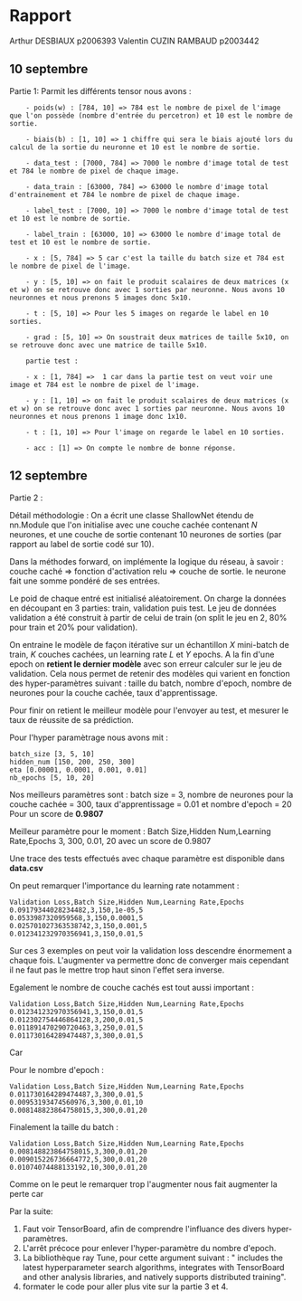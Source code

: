 # Rapport
Arthur DESBIAUX p2006393
Valentin CUZIN RAMBAUD p2003442
## 10 septembre

Partie 1:
    Parmit les différents tensor nous avons :

        - poids(w) : [784, 10] => 784 est le nombre de pixel de l'image que l'on possède (nombre d'entrée du percetron) et 10 est le nombre de sortie.

        - biais(b) : [1, 10] => 1 chiffre qui sera le biais ajouté lors du calcul de la sortie du neuronne et 10 est le nombre de sortie.

        - data_test : [7000, 784] => 7000 le nombre d'image total de test et 784 le nombre de pixel de chaque image.

        - data_train : [63000, 784] => 63000 le nombre d'image total d'entrainement et 784 le nombre de pixel de chaque image.

        - label_test : [7000, 10] => 7000 le nombre d'image total de test et 10 est le nombre de sortie.

        - label_train : [63000, 10] => 63000 le nombre d'image total de test et 10 est le nombre de sortie.

        - x : [5, 784] => 5 car c'est la taille du batch size et 784 est  le nombre de pixel de l'image.

        - y : [5, 10] => on fait le produit scalaires de deux matrices (x et w) on se retrouve donc avec 1 sorties par neuronne. Nous avons 10 neuronnes et nous prenons 5 images donc 5x10. 

        - t : [5, 10] => Pour les 5 images on regarde le label en 10 sorties.

        - grad : [5, 10] => On soustrait deux matrices de taille 5x10, on se retrouve donc avec une matrice de taille 5x10.

        partie test :

        - x : [1, 784] =>  1 car dans la partie test on veut voir une image et 784 est le nombre de pixel de l'image.

        - y : [1, 10] => on fait le produit scalaires de deux matrices (x et w) on se retrouve donc avec 1 sorties par neuronne. Nous avons 10 neuronnes et nous prenons 1 image donc 1x10. 

        - t : [1, 10] => Pour l'image on regarde le label en 10 sorties.

        - acc : [1] => On compte le nombre de bonne réponse.
## 12 septembre
Partie 2 :

Détail méthodologie : On a écrit une classe ShallowNet étendu de nn.Module que l'on initialise avec une couche cachée contenant $N$ neurones, et une couche de sortie contenant 10 neurones de sorties (par rapport au label de sortie codé sur 10). 

Dans la méthodes forward, on implémente la logique du réseau, à savoir : couche caché => fonction d'activation relu => couche de sortie. le neurone fait une somme pondéré de ses entrées. 

Le poid de chaque entré est initialisé aléatoirement. On charge la données en découpant en 3 parties: train, validation puis test. Le jeu de données validation a été construit à partir de celui de train (on split le jeu en 2, 80% pour train et 20% pour validation).

On entraine le modèle de façon itérative sur un échantillon $X$ mini-batch de train, $K$ couches cachées, un learning rate $L$ et $Y$ epochs. A la fin d'une epoch on **retient le dernier modèle** avec son erreur calculer sur le jeu de validation. Cela nous permet de retenir des modèles qui varient en fonction des hyper-paramètres suivant : taille du batch, nombre d'epoch, nombre de neurones pour la couche cachée, taux d'apprentissage.

Pour finir on retient le meilleur modèle pour l'envoyer au test, et mesurer le taux de réussite de sa prédiction.


Pour l'hyper paramètrage nous avons mit : 
```
batch_size [3, 5, 10]
hidden_num [150, 200, 250, 300]
eta [0.00001, 0.0001, 0.001, 0.01]
nb_epochs [5, 10, 20]
```
Nos meilleurs paramètres sont :
batch size = 3, nombre de neurones pour la couche cachée = 300, taux d'apprentissage = 0.01 et nombre d'epoch = 20
Pour un score de **0.9807**

Meilleur paramètre pour le moment : 
Batch Size,Hidden Num,Learning Rate,Epochs
3, 300, 0.01, 20
avec un score de 0.9807

Une trace des tests effectués avec chaque paramètre est disponible dans **data.csv**

On peut remarquer l'importance du learning rate notamment : 
```
Validation Loss,Batch Size,Hidden Num,Learning Rate,Epochs
0.09179344028234482,3,150,1e-05,5
0.0533987320959568,3,150,0.0001,5
0.025701027363538742,3,150,0.001,5
0.012341232970356941,3,150,0.01,5
```
Sur ces 3 exemples on peut voir la validation loss descendre énormement a chaque fois. L'augmenter va permettre donc de converger mais cependant il ne faut pas le mettre trop haut sinon l'effet sera inverse.

Egalement le nombre de couche cachés est tout aussi important :
```
Validation Loss,Batch Size,Hidden Num,Learning Rate,Epochs
0.012341232970356941,3,150,0.01,5
0.012302754446864128,3,200,0.01,5
0.011891470290720463,3,250,0.01,5
0.011730164289474487,3,300,0.01,5
```
Car

Pour le nombre d'epoch :
```
Validation Loss,Batch Size,Hidden Num,Learning Rate,Epochs
0.011730164289474487,3,300,0.01,5
0.00953193474560976,3,300,0.01,10
0.008148823864758015,3,300,0.01,20
```

Finalement la taille du batch :
```
Validation Loss,Batch Size,Hidden Num,Learning Rate,Epochs
0.008148823864758015,3,300,0.01,20
0.009015226736664772,5,300,0.01,20
0.01074074488133192,10,300,0.01,20
```

Comme on le peut le remarquer trop l'augmenter nous fait augmenter la perte car 


Par la suite:
1. Faut voir TensorBoard, afin de comprendre l'influance des divers hyper-paramètres.
2. L'arrêt précoce pour enlever l'hyper-paramètre du nombre d'epoch.
3. La bibliothèque ray Tune, pour cette argument suivant : " includes the latest hyperparameter search algorithms, integrates with TensorBoard and other analysis libraries, and natively supports distributed training".
4. formater le code pour aller plus vite sur la partie 3 et 4.

